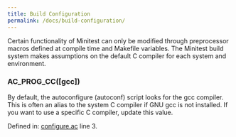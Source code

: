 ```yaml
---
title: Build Configuration
permalink: /docs/build-configuration/
---
```


Certain functionality of Minitest can only be modified through preprocessor macros defined at compile time and Makefile variables. The Minitest build system makes assumptions on the default C compiler for each system and environment.

### AC_PROG_CC([gcc])

By default, the autoconfigure (autoconf) script looks for the gcc compiler. This is often an alias to the system C compiler if GNU gcc is not installed. If you want to use a specific C compiler, update this value.

Defined in: <a href="https://github.com/cminitest/minitest/blob/master/configure.ac#L3" target="_blank">configure.ac</a> line 3.